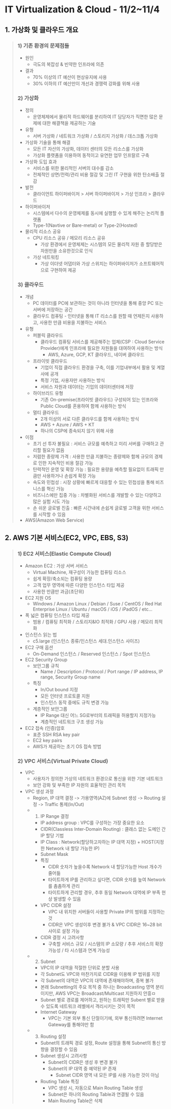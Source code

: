 # IT Virtualization & Cloud - 11/2~11/4

## 1. 가상화 및 클라우드 개요
> ### 1) 기존 환경의 문제점들
> * 원인
>   * 극도의 복잡성 & 빈약한 인프라에 의존
> * 결과
>   * 70% 이상의 IT 예산이 현상유지에 사용
>   * 30% 이하의 IT 예산만이 개선과 경쟁력 강화를 위해 사용
> ### 2) 가상화
> * 정의
>   * 운영체제에서 물리적 하드웨어를 분리하여 IT 담당자가 직면한 많은 문제에 대한 해결책을 제공하는 기술
> * 유형
>   * 서버 가상화 / 네트워크 가상화 / 스토리지 가상화 / 데스크톱 가상화
> * 가상화 기술을 통해 해결
>   * 모든 IT 자산의 가상화, 데이터 센터의 모든 리소스를 가상화
>   * 가상화 플랫폼을 이용하여 동적이고 유연한 업무 인프랄르 구축
> * 가상화 도입 효과
>   * 서비스를 위한 물리적인 서버의 대수를 감소
>   *  전체적인 상면/전력/관리 비용 절감 및 그린 IT 구현을 위한 탄소배출 절감
> * 발전
>   * 클라이언트 하이퍼바이저 > 서버 하이퍼바이저 > 가상 인프라 > 클라우드
> * 하이퍼바이저
>   * 시스템에서 다수의 운영체제를 동시에 실행할 수 있게 해주는 논리적 플랫폼
>   * Type-1(Navtive or Bare-metal) or Type-2(Hosted)
> * 물리적 리소스 공유
>   * CPU 리소스 공유 / 메모리 리소스 공유
>     * 가상 환경에서 운영체제는 시스템의 모든 물리적 자원 중 할당받은 자원만을 소유한것으로 인식
>   * 가상 네트워킹
>     * 가상 이더넷 어댑터와 가상 스위치는 하이퍼바이저가 소프트웨어적으로 구현하여 제공
> ### 3) 클라우드
> * 개념
>   * PC 데이터를 PC에 보관하는 것이 아니라 인터넷을 통해 중앙 PC 또는 서버에 저장하는 공간
>   * 클라우드 컴퓨팅 - 인터넷을 통해 IT 리소스를 원할 때 언제든지 사용하고, 사용한 만큼 비용을 지불하는 서비스
> * 유형
>   * 퍼블릭 클라우드
>     * 클라우드 컴퓨팅 서비스를 제공해주는 업체(CSP : Cloud Service Provider)에게 인프라에 필요한 자원들을 대여하여 사용하는 방식
>       * AWS, Azure, GCP, KT 클라우드, 네이버 클라우드
>   * 프라이빗 클라우드
>     * 기업이 직접 클라우드 환경을 구축, 이를 기업내부에서 활용 및 계열사에 공개
>     * 특정 기업, 사용자만 사용하는 방식
>     * 서비스 자원과 데이터는 기업의 데이터센터에 저장
>   * 하이브리드 유형
>     * 기존 On-premise(프라이빗 클라우드) 구성되어 있는 인프라와 Public Cloud를 혼용하여 함께 사용하는 방식
>   * 멀티 클라우드
>     * 2개 이상의 서로 다른 클라우드를 함께 사용하는 방식
>     * AWS + Azure / AWS + KT
>     * 하나의 CSP에 종속되지 않기 위해 사용
> * 이점
>   * 초기 선 투자 불필요 : 서비스 규모를 예측하고 미리 서버를 구매하고 관리할 필요가 없음
>   * 저렴한 종량제 가격 : 사용한 만큼 지불하는 종량제와 함께 규모의 경제로 인한 지속적인 비용 절감 가능
>   * 탄력적인 운영 및 확장 가능 : 필요한 용량을 예측할 필요없이 트래픽 만큼만 사용하거나 손쉽게 확장 가능
>   * 속도와 민첩성 : 시장 상황에 빠르게 대응할 수 있는 민첩성을 통해 비즈니스를 혁신 가능
>   * 비즈니스에만 집중 가능 : 차별화된 서비스를 개발할 수 있는 다양하고 많은 실험 시도 가능
>   * 손 쉬운 글로벌 진출 : 빠른 시간내에 손쉽게 글로벌 고객을 위한 서비스를 시작할 수 있음
> * AWS(Amazon Web Service)

## 2. AWS 기본 서비스(EC2, VPC, EBS, S3)
> ### 1) EC2 서비스(Elastic Compute Cloud)
> * Amazon EC2 : 가상 서버 서비스
>   * Virtual Machine, 재구성이 가능한 컴퓨팅 리소스
>   * 쉽게 확장/축소되는 컴퓨팅 용량
>   * 고객 업무 영역에 따른 다양한 인스턴스 타입 제공
>   * 사용한 만큼만 과금(초단위) 
> * EC2 지원 OS
>   * Windows / Amazon Linux / Debian / Suse / CentOS / Red Hat Enterprise Linux / Ubuntu / macOS / iOS / iPadOS / etc...
> * 폭 넓은 컴퓨팅 인스턴스 타입 제공
>   * 범용 / 컴퓨팅 최적화 / 스토리지&IO 최적화 / GPU 사용 / 메모리 최적화
> * 인스턴스 읽는 법 
>   * c5.large (인스턴스 종류/인스턴스 세대.인스턴스 사이즈)
> * EC2 구매 옵션
>   * On-Demand 인스턴스 / Reserved 인스턴스 / Spot 인스턴스
> * EC2 Security Group
>   * 보안그룹 규칙
>     * Name / Description / Protocol / Port range / IP address, IP range, Security Group name
>   * 특징
>     * In/Out bound 지정
>     * 모든 인터넷 프로토콜 지원
>     * 인스턴스 동작 중에도 규칙 변경 가능  
>   * 계층적인 보안그룹
>     * IP Range 대신 어느 SG로부터의 트래픽을 허용할지 지정가능
>     * 계층적인 네트워크 구조 생성 가능
> * EC2 접속 (인증)암호
>   * 표준 SSH RSA key pair
>   * EC2 key pairs
>   * AWS가 제공하는 초기 OS 접속 방법
> ### 2) VPC 서비스(Virtual Private Cloud)
> * VPC
>   * 사용자가 정의한 가상의 네트워크 환경으로 통신을 위한 기본 네트워크
>   * 보안 강화 및 부족한 IP 자원의 효율적인 관리 목적
> * VPC 생성 과정
>   * Region, IP 대역 결정 -> 가용영역(AZ)에 Subnet 생성 -> Routing 설정 -> Traffic 통제(In/Out)
>   * 1. IP Range 결정
>     * IP address group : VPC를 구성하는 가장 중요한 요소
>     * CIDR(Classless Inter-Domain Routing) : 클래스 없는 도메인 간 IP 할당 기법
>     * IP Class : Network(할당하고자하는 IP 대역 지정) + HOST(지정한 Network 내 할당 가능한 IP)
>     * Subnet Mask
>     * 특징 
>       * CIDR 숫자가 높을수록 Network 내 할당가능한 Host 개수가 줄어듦
>       * 타이트하게 IP를 관리하고 싶다면, CIDR 숫자를 높여 Network를 촘촘하게 관리
>       * 타이트하게 관리할 경우, 추후 동일 Network 대역에 IP 부족 현상 발생할 수 있음
>     * VPC CIDR 설정
>       * VPC 내 위치한 서버들이 사용할 Private IP의 범위를 지정하는 것
>       * CIDR은 VPC 생성이후 변경 불가 & VPC CIDR은 16~28 bit 사이로 설정 가능 
>     * CIDR 결정 시 고려사항
>       * 구축할 서비스 규모 / 시스템의 IP 소모량 / 추후 서비스의 확장 가능성 / 타 시스템과 연계 가능성
>   * 2. Subnet
>     * VPC의 IP 대역을 적절한 단위로 분할 사용
>     * 각 Subnet도 VPC와 마찬가지로 CIDR을 이용해 IP 범위를 지정
>     * 각 Subnet의 대역은 VPC의 대역에 존재해야하며, 중복 불가
>     * 본래 Subnetting의 주요 목적 중 하나는 Broadcasting 영역 분리이지만, AWS VPC는 Broadcast/Multicast 지원하지 안흥ㅁ
>     * Subnet 별로 경로를 제어하고, 원하는 트래픽만 Subent 별로 받을 수 있도록 네트워크 레벨에서 격리시키는 것이 목적
>     * Internet Gateway
>       * VPC는 기본 외부 통신 단절이기에, 외부 통신하려면 Internet Gateway를 통해야만 함
>   * 3. Routing 설정
>     * Subnet의 트래픽 경로 설정, Route 설정을 통해 Subnet의 통신 방향을 결정할 수 있음
>     * Subnet 생성시 고려사항
>       * Subnet의 CIDR은 생성 후 변경 불가
>       * Subnet의 IP 대역 중 예약된 IP 존재
>         * Subnet CIDR 영역 내 모든 IP를 사용 가능한 것이 아님
>     * Routing Table 특징
>       * VPC 생성 시, 자동으로 Main Routing Table 생성
>       * Subnet은 하나의 Routing Table과 연결될 수 있음
>       * Main Routing Table은 삭제 








